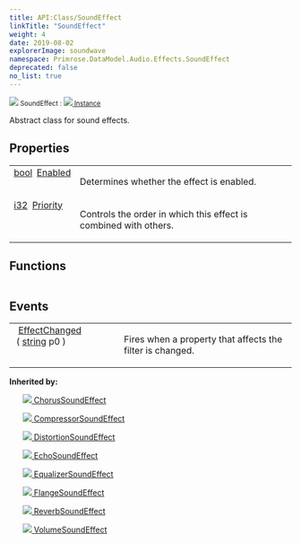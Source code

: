 ```yaml
---
title: API:Class/SoundEffect
linkTitle: "SoundEffect"
weight: 4
date: 2019-08-02
explorerImage: soundwave
namespace: Primrose.DataModel.Audio.Effects.SoundEffect
deprecated: false
no_list: true
---
```

<small class="inheritance">
<span class="" href="/docs/api-reference/Class/SoundEffect"><img src="/icons/silk/soundwave.png"/>&nbsp;SoundEffect</span>&nbsp;:&nbsp;<a class="" href="/docs/api-reference/Class/Instance"><img src="/icons/silk/default.png"/>&nbsp;Instance</a></small>
<p class="summary">

Abstract class for sound effects.

</p>
 
## Properties
 
<table class="studiohide">
<tbody>
<tr class="function-row ">
<td style="vertical-align:top;white-space:normal;">
<div>
<a class="type" href="/docs/api-reference/System/Primitives#boolean">bool</a><span class="method-body" style="text-indent: -2em; padding-left: 0.5em"><a class="name" href="Enabled">Enabled</a></span></td>
<td style="vertical-align:top;white-space:normal;">
<p>
Determines whether the effect is enabled.
</p></td>
</tr>

<tr class="function-row ">
<td style="vertical-align:top;white-space:normal;">
<div>
<a class="type" href="/docs/api-reference/System/Primitives#int32">i32</a><span class="method-body" style="text-indent: -2em; padding-left: 0.5em"><a class="name" href="Priority">Priority</a></span></td>
<td style="vertical-align:top;white-space:normal;">
<p>
Controls the order in which this effect is combined with others.
</p></td>
</tr>

</tbody>
</table>
 
## Functions
 
<table class="studiohide">
<tbody>
</tbody>
</table>
 
## Events
 
<table class="studiohide">
<tbody>
<tr class="function-row ">
<td style="vertical-align:top;white-space:normal;">
<span class="event-body" style="text-indent: -2em; padding-left: 0.5em"><a class="event-name " href="EffectChanged">EffectChanged</a></span><span style="display: inline-block">&nbsp;( <span class="param" style="white-space: nowrap"><a class="type" href="/docs/api-reference/System/string">string</a> p0</span> )</span></span></td>
<td style="vertical-align:top;white-space:normal;">
<p>
Fires when a property that affects the filter is changed.
</p></td>
</tr>

</tbody>
</table>
<b>
Inherited by:</b>
<div class="inheritors">
<ul class="root">
<a class="" href="/docs/api-reference/Class/ChorusSoundEffect"><img src="/icons/silk/soundwave.png"/>&nbsp;ChorusSoundEffect</a>
<ul class="nested">
</ul>
<a class="" href="/docs/api-reference/Class/CompressorSoundEffect"><img src="/icons/silk/soundwave.png"/>&nbsp;CompressorSoundEffect</a>
<ul class="nested">
</ul>
<a class="" href="/docs/api-reference/Class/DistortionSoundEffect"><img src="/icons/silk/soundwave.png"/>&nbsp;DistortionSoundEffect</a>
<ul class="nested">
</ul>
<a class="" href="/docs/api-reference/Class/EchoSoundEffect"><img src="/icons/silk/soundwave.png"/>&nbsp;EchoSoundEffect</a>
<ul class="nested">
</ul>
<a class="" href="/docs/api-reference/Class/EqualizerSoundEffect"><img src="/icons/silk/soundwave.png"/>&nbsp;EqualizerSoundEffect</a>
<ul class="nested">
</ul>
<a class="" href="/docs/api-reference/Class/FlangeSoundEffect"><img src="/icons/silk/soundwave.png"/>&nbsp;FlangeSoundEffect</a>
<ul class="nested">
</ul>
<a class="" href="/docs/api-reference/Class/ReverbSoundEffect"><img src="/icons/silk/soundwave.png"/>&nbsp;ReverbSoundEffect</a>
<ul class="nested">
</ul>
<a class="" href="/docs/api-reference/Class/VolumeSoundEffect"><img src="/icons/silk/soundwave.png"/>&nbsp;VolumeSoundEffect</a>
<ul class="nested">
</ul>
</ul>
</div>
